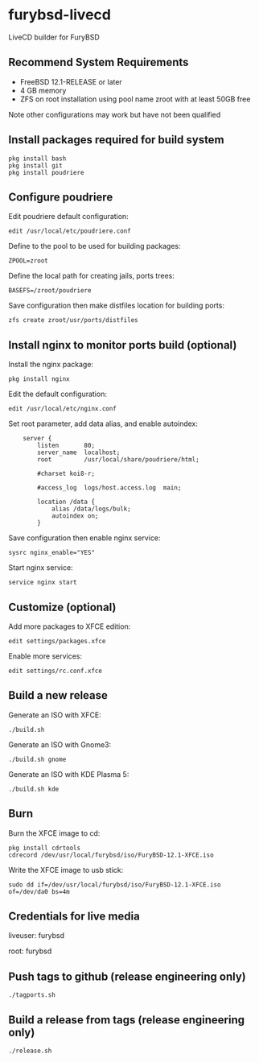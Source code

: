 # furybsd-livecd
LiveCD builder for FuryBSD

## Recommend System Requirements

* FreeBSD 12.1-RELEASE or later
* 4 GB memory
* ZFS on root installation using pool name zroot with at least 50GB free

Note other configurations may work but have not been qualified

## Install packages required for build system

```
pkg install bash
pkg install git
pkg install poudriere
```

## Configure poudriere

Edit poudriere default configuration:

```
edit /usr/local/etc/poudriere.conf
```

Define to the pool to be used for building packages:

```
ZPOOL=zroot
```

Define the local path for creating jails, ports trees:

```
BASEFS=/zroot/poudriere
```

Save configuration then make distfiles location for building ports:

```
zfs create zroot/usr/ports/distfiles
```

## Install nginx to monitor ports build (optional)

Install the nginx package:

```
pkg install nginx
```

Edit the default configuration:

```
edit /usr/local/etc/nginx.conf
```

Set root parameter, add data alias, and enable autoindex:

```
    server {
        listen       80;
        server_name  localhost;
        root         /usr/local/share/poudriere/html;

        #charset koi8-r;

        #access_log  logs/host.access.log  main;

        location /data {
            alias /data/logs/bulk;
            autoindex on;
        }
```

Save configuration then enable nginx service:

```
sysrc nginx_enable="YES"
```

Start nginx service:

```
service nginx start
```

## Customize (optional)
Add more packages to XFCE edition:
```
edit settings/packages.xfce
```

Enable more services:
```
edit settings/rc.conf.xfce
```

## Build a new release 
Generate an ISO with XFCE:
```
./build.sh
```
Generate an ISO with Gnome3:
```
./build.sh gnome
```
Generate an ISO with KDE Plasma 5:
```
./build.sh kde
```

## Burn

Burn the XFCE image to cd:
```
pkg install cdrtools
cdrecord /dev/usr/local/furybsd/iso/FuryBSD-12.1-XFCE.iso
```

Write the XFCE image to usb stick:
```
sudo dd if=/dev/usr/local/furybsd/iso/FuryBSD-12.1-XFCE.iso of=/dev/da0 bs=4m
```

## Credentials for live media
liveuser: furybsd

root: furybsd

## Push tags to github (release engineering only)
```
./tagports.sh
```

## Build a release from tags (release engineering only)

```
./release.sh
```
